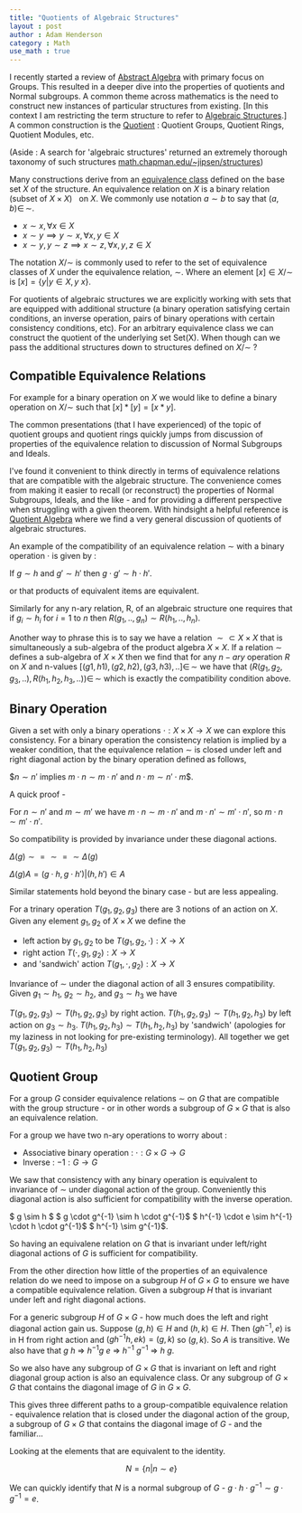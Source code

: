 ```yaml
---
title: "Quotients of Algebraic Structures"
layout : post
author : Adam Henderson
category : Math
use_math : true
---
```


I recently started a review of [Abstract Algebra](https://www.springer.com/us/book/9780387905181) with primary focus on Groups. This resulted in a deeper dive into the  properties of quotients and Normal subgroups. A common theme across mathematics is the need to construct new instances of particular structures from existing. [In this context I am restricting the term structure to refer to [Algebraic Structures](https://en.wikipedia.org/wiki/Algebraic_structure).] A common construction is the [Quotient](https://en.wikipedia.org/wiki/Quotient) : Quotient Groups, Quotient Rings, Quotient Modules, etc.

(Aside : A search for 'algebraic structures' returned an extremely thorough taxonomy of such structures [math.chapman.edu/~jipsen/structures](http://math.chapman.edu/~jipsen/structures/doku.php))

Many constructions derive from an [equivalence class](https://en.wikipedia.org/wiki/Equivalence_class) defined on the base set $X$ of the structure. An equivalence relation on $X$ is a binary relation (subset of $X \times X$) $~$ on $X$. We commonly use notation $a \sim b$ to say that $(a,b) \in\,\sim$.

* $x \sim x, \forall x \in X$
* $x \sim y \implies y \sim x, \forall x,y \in X$
* $x \sim y, y \sim z \implies x \sim z, \forall x,y,z \in X$

The notation $X / \sim$ is commonly used to refer to the set of equivalence classes of $X$ under the equivalence relation, $\sim$. Where an element $[x] \in X/\sim$ is $[x] = \{ y | y \in X, y ~ x\}$.

For quotients of algebraic structures we are explicitly working with sets that are equipped with additional structure (a binary operation satisfying certain conditions, an inverse operation, pairs of binary operations with certain consistency conditions, etc). For an arbitrary equivalence class we can construct the quotient of the underlying set Set(X). When though can we pass the additional structures down to structures defined on $X / \sim$ ?

Compatible Equivalence Relations
-------------------------------

For example for a binary operation on $X$ we would like to define a binary operation on $X / \sim$ such that $[x] * [y] = [x * y]$.

The common presentations (that I have experienced) of the topic of quotient groups and quotient rings quickly jumps from discussion of properties of the equivalence relation to discussion of Normal Subgroups and Ideals.

I've found it convenient to think directly in terms of equivalence relations that are compatible with the algebraic structure. The convenience comes from making it easier to recall (or reconstruct) the properties of Normal Subgroups, Ideals, and the like - and for providing a different perspective when struggling with a given theorem. With hindsight a helpful reference is [Quotient Algebra](https://en.wikipedia.org/wiki/Quotient_algebra) where we find a very general discussion of quotients of algebraic structures.

An example of the compatibility of an equivalence relation $\sim$ with a binary operation $\cdot$
is given by :

If $g \sim h$ and $g' \sim h'$ then $g \cdot g' \sim h \cdot h'$.

or that products of equivalent items are equivalent.

Similarly for any n-ary relation, R, of an algebraic structure one requires that if $g_i \sim h_i$ for $i=1$ to $n$ then $R(g_1, .., g_n) \sim R(h_1, .., h_n)$.

Another way to phrase this is to say we have a relation $\sim \subset X \times X$ that is simultaneously a sub-algebra of the product algebra $X \times X$. If a relation $\sim$ defines a sub-algebra of $X \times X$ then we find that for any $n-ary$ operation $R$ on $X$ and n-values $[(g1,h1), (g2,h2), (g3,h3), ..] \in\,\sim$ we have that $(R(g_1, g_2, g_3, ..), R(h_1, h_2, h_3, ..)) \in\, \sim$ which is exactly the compatibility condition above.

Binary Operation
----------------

Given a set with only a binary operations $\cdot : X \times X \rightarrow X$ we can
explore this consistency. For a binary operation the consistency relation is implied
by a weaker condition, that the equivalence relation $\sim$ is closed under left and right
diagonal action by the binary operation defined as follows,

$$n \sim n'$ implies $m \cdot n \sim m \cdot n'$ and $n \cdot m \sim n' \cdot m$$.

A quick proof -

For $n \sim n'$ and $m \sim m'$ we have $m \cdot n \sim m \cdot n'$ and
$m \cdot n' \sim m' \cdot n'$, so $m \cdot n \sim m' \cdot n'$.

So compatibility is provided by invariance under these diagonal actions.

$\Delta(g) \sim = \sim = \sim \Delta(g)$

$\Delta(g) A = {(g \cdot h, g \cdot h') | (h,h') \in A}$

Similar statements hold beyond the binary case - but are less appealing.

For a trinary operation $T(g_1, g_2, g_3)$ there are 3 notions of an action
on $X$. Given any element $g_1, g_2$ of $X \times X$ we define the

* left action by $g_1, g_2$ to be $T(g_1, g_2, \cdot) : X \rightarrow X$
* right action $T(\cdot, g_1, g_2) : X \rightarrow X$
* and 'sandwich' action $T(g_1, \cdot, g_2) : X \rightarrow X$

Invariance of $\sim$ under the diagonal action of all 3 ensures
compatibility. Given $g_1 \sim h_1$, $g_2 \sim h_2$, and $g_3 \sim h_3$ we have

$T(g_1, g_2, g_3) \sim T(h_1, g_2, g_3)$ by right action. $T(h_1, g_2, g_3) \sim T(h_1, g_2, h_3)$ by
left action on $g_3 \sim h_3$. $T(h_1, g_2, h_3) \sim T(h_1, h_2, h_3)$ by 'sandwich' (apologies for
my laziness in not looking for pre-existing terminology). All together we get $T(g_1, g_2, g_3) \sim T(h_1, h_2, h_3)$

Quotient Group
-----------------------------

For a group $G$ consider equivalence relations $\sim$ on $G$ that are
compatible with the group structure - or in other words a subgroup of $G \times G$
that is also an equivalence relation.

For a group we have two n-ary operations to worry about :

* Associative binary operation : $\cdot : G \times G \rightarrow G$
* Inverse : ${-1} : G \rightarrow G$

We saw that consistency with any binary operation is equivalent to invariance
of $\sim$ under diagonal action of the group. Conveniently this diagonal action
is also sufficient for compatibility with the inverse operation.

$ g \sim h $
$ g \cdot g^{-1} \sim h \cdot g^{-1}$
$ h^{-1} \cdot e \sim h^{-1} \cdot h \cdot g^{-1}$
$ h^{-1} \sim g^{-1}$.

So having an equivalene relation on $G$ that is invariant under left/right diagonal
actions of $G$ is sufficient for compatibility.

From the other direction how little of the properties of an equivalence
relation do we need to impose on a subgroup $H$ of $G \times G$ to ensure
we have a compatible equivalence relation. Given a subgroup $H$ that is
invariant under left and right diagonal actions.

For a generic subgroup $H$ of $G \times G$ - how much does the left and right
diagonal action gain us. Suppose $(g,h) \in H$ and $(h,k) \in H$.
Then $(g h^{-1}, e)$ is in H from right action and $(g h^{-1} h, e k) = (g,k)$
so $(g, k)$. So $A$ is transitive. We also have that $g ~ h$ => $h^{-1} g ~ e$ =>
$h^{-1} ~ g^{-1}$ => $h ~ g$.

So we also have any subgroup of $G \times G$ that is invariant on left and right
diagonal group action is also an equivalence class. Or any subgroup of $G \times G$
that contains the diagonal image of $G$ in $G \times G$.

This gives three different paths to a group-compatible equivalence relation - equivalence
relation that is closed under the diagonal action of the group, a subgroup of $G \times G$
that contains the diagonal image of $G$ - and the familiar...

Looking at the elements that are equivalent to the identity.

$$N = \{ n | n \sim e \}$$

We can quickly identify that $N$ is a normal subgroup of $G$ - $g \cdot h \cdot g^{-1} \sim g \cdot g^{-1} = e$.
